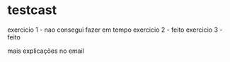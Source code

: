 # testcast
exercicio 1 - nao consegui fazer em tempo 
exercicio 2 - feito
exercicio 3 - feito

mais explicações no email
